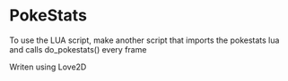 # PokeStats
To use the LUA script, make another script that imports the pokestats lua and calls do_pokestats() every frame  
  
Writen using Love2D
